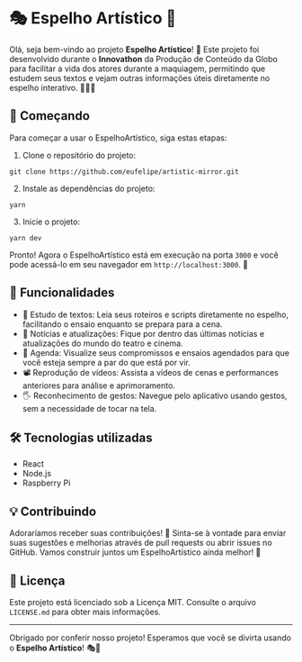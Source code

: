 # 🎭 Espelho Artístico 🎨

Olá, seja bem-vindo ao projeto **Espelho Artístico**! 🥳 Este projeto foi desenvolvido durante o **Innovathon** da Produção de Conteúdo da Globo para facilitar a vida dos atores durante a maquiagem, permitindo que estudem seus textos e vejam outras informações úteis diretamente no espelho interativo. 💄📖✨


## 🚀 Começando

Para começar a usar o EspelhoArtístico, siga estas etapas:

1. Clone o repositório do projeto:

``
git clone https://github.com/eufelipe/artistic-mirror.git
``

2. Instale as dependências do projeto:


``
yarn
``

3. Inicie o projeto:

``
yarn dev
``



Pronto! Agora o EspelhoArtístico está em execução na porta `3000` e você pode acessá-lo em seu navegador em `http://localhost:3000`. 🎉

## 🎯 Funcionalidades

- 📑 Estudo de textos: Leia seus roteiros e scripts diretamente no espelho, facilitando o ensaio enquanto se prepara para a cena.
- 📰 Notícias e atualizações: Fique por dentro das últimas notícias e atualizações do mundo do teatro e cinema.
- 📅 Agenda: Visualize seus compromissos e ensaios agendados para que você esteja sempre a par do que está por vir.
- 📽️ Reprodução de vídeos: Assista a vídeos de cenas e performances anteriores para análise e aprimoramento.
- 🖐️ Reconhecimento de gestos: Navegue pelo aplicativo usando gestos, sem a necessidade de tocar na tela.

## 🛠️ Tecnologias utilizadas

- React
- Node.js
- Raspberry Pi

## 💡 Contribuindo

Adoraríamos receber suas contribuições! 🤗 Sinta-se à vontade para enviar suas sugestões e melhorias através de pull requests ou abrir issues no GitHub. Vamos construir juntos um EspelhoArtístico ainda melhor! 🌟

## 📜 Licença

Este projeto está licenciado sob a Licença MIT. Consulte o arquivo `LICENSE.md` para obter mais informações.

---

Obrigado por conferir nosso projeto! Esperamos que você se divirta usando o **Espelho Artístico**! 🎭🌈